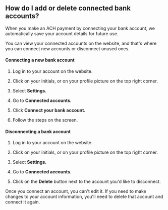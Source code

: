 ## How do I add or delete connected bank accounts?  
When you make an ACH payment by connecting your bank account, we automatically save your account details for future use. 

You can view your connected accounts on the website, and that's where you can connect new accounts or disconnect unused ones. 

#### Connecting a new bank account

  1. Log in to your account on the website.

  2. Click on your initials, or on your profile picture on the top right corner.

  3. Select **Settings.**

  4. Go to **Connected accounts.**

  5. Click **Connect your bank account.**

  6. Follow the steps on the screen.




#### Disconnecting a bank account

  1. Log in to your account on the website.

  2. Click on your initials, or on your profile picture on the top right corner. 

  3. Select **Settings.**

  4. Go to **Connected accounts.**

  5. Click on the **Delete** button next to the account you'd like to disconnect.




Once you connect an account, you can't edit it. If you need to make changes to your account information, you'll need to delete that account and connect it again.